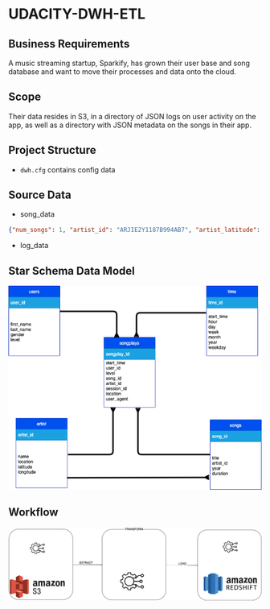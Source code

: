 # UDACITY-DWH-ETL

## Business Requirements
A music streaming startup, Sparkify, has grown their user base and song database and want to move their processes and data onto the cloud. 

## Scope
Their data resides in S3, in a directory of JSON logs on user activity on the app, as well as a directory with JSON metadata on the songs in their app.


## Project Structure
* `dwh.cfg` contains config data


## Source Data
* song_data
```json
{"num_songs": 1, "artist_id": "ARJIE2Y1187B994AB7", "artist_latitude": null, "artist_longitude": null, "artist_location": "", "artist_name": "Line Renaud", "song_id": "SOUPIRU12A6D4FA1E1", "title": "Der Kleine Dompfaff", "duration": 152.92036, "year": 0}

```

* log_data


## Star Schema Data Model
![image](images/er.drawio.png)

## Workflow
![image](images/workflow.drawio.png)

